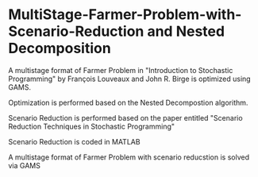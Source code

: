 # MultiStage-Farmer-Problem-with-Scenario-Reduction and Nested Decomposition

A multistage format of Farmer Problem in "Introduction to Stochastic Programming" by François Louveaux and John R. Birge is optimized using GAMS.

Optimization is performed based on the Nested Decompostion algorithm.

Scenario Reduction is performed based on the paper entitled "Scenario Reduction Techniques in Stochastic Programming"

Scenario Reduction is coded in MATLAB

A multistage format of Farmer Problem with scenario reducstion is solved via GAMS
